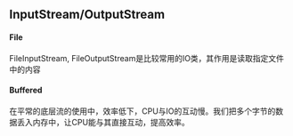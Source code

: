 ## InputStream/OutputStream
#### File
FileInputStream, FileOutputStream是比较常用的IO类，其作用是读取指定文件中的内容

#### Buffered
在平常的底层流的使用中，效率低下，CPU与IO的互动慢。我们把多个字节的数据丢入内存中，让CPU能与其直接互动，提高效率。